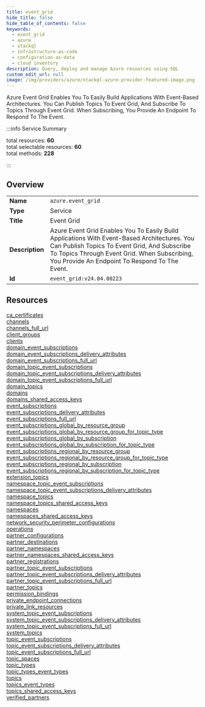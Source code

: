```yaml
---
title: event_grid
hide_title: false
hide_table_of_contents: false
keywords:
  - event_grid
  - azure
  - stackql
  - infrastructure-as-code
  - configuration-as-data
  - cloud inventory
description: Query, deploy and manage Azure resources using SQL
custom_edit_url: null
image: /img/providers/azure/stackql-azure-provider-featured-image.png
---
```


Azure Event Grid Enables You To Easily Build Applications With Event-Based Architectures. You Can Publish Topics To Event Grid, And Subscribe To Topics Through Event Grid. When Subscribing, You Provide An Endpoint To Respond To The Event.  
    
:::info Service Summary

<div class="row">
<div class="providerDocColumn">
<span>total resources:&nbsp;<b>60</b></span><br />
<span>total selectable resources:&nbsp;<b>60</b></span><br />
<span>total methods:&nbsp;<b>228</b></span><br />
</div>
</div>

:::

## Overview
<table><tbody>
<tr><td><b>Name</b></td><td><code>azure.event_grid</code></td></tr>
<tr><td><b>Type</b></td><td>Service</td></tr>
<tr><td><b>Title</b></td><td>Event Grid</td></tr>
<tr><td><b>Description</b></td><td>Azure Event Grid Enables You To Easily Build Applications With Event-Based Architectures. You Can Publish Topics To Event Grid, And Subscribe To Topics Through Event Grid. When Subscribing, You Provide An Endpoint To Respond To The Event.</td></tr>
<tr><td><b>Id</b></td><td><code>event_grid:v24.04.00223</code></td></tr>
</tbody></table>

## Resources
<div class="row">
<div class="providerDocColumn">
<a href="/providers/azure/event_grid/ca_certificates/">ca_certificates</a><br />
<a href="/providers/azure/event_grid/channels/">channels</a><br />
<a href="/providers/azure/event_grid/channels_full_url/">channels_full_url</a><br />
<a href="/providers/azure/event_grid/client_groups/">client_groups</a><br />
<a href="/providers/azure/event_grid/clients/">clients</a><br />
<a href="/providers/azure/event_grid/domain_event_subscriptions/">domain_event_subscriptions</a><br />
<a href="/providers/azure/event_grid/domain_event_subscriptions_delivery_attributes/">domain_event_subscriptions_delivery_attributes</a><br />
<a href="/providers/azure/event_grid/domain_event_subscriptions_full_url/">domain_event_subscriptions_full_url</a><br />
<a href="/providers/azure/event_grid/domain_topic_event_subscriptions/">domain_topic_event_subscriptions</a><br />
<a href="/providers/azure/event_grid/domain_topic_event_subscriptions_delivery_attributes/">domain_topic_event_subscriptions_delivery_attributes</a><br />
<a href="/providers/azure/event_grid/domain_topic_event_subscriptions_full_url/">domain_topic_event_subscriptions_full_url</a><br />
<a href="/providers/azure/event_grid/domain_topics/">domain_topics</a><br />
<a href="/providers/azure/event_grid/domains/">domains</a><br />
<a href="/providers/azure/event_grid/domains_shared_access_keys/">domains_shared_access_keys</a><br />
<a href="/providers/azure/event_grid/event_subscriptions/">event_subscriptions</a><br />
<a href="/providers/azure/event_grid/event_subscriptions_delivery_attributes/">event_subscriptions_delivery_attributes</a><br />
<a href="/providers/azure/event_grid/event_subscriptions_full_url/">event_subscriptions_full_url</a><br />
<a href="/providers/azure/event_grid/event_subscriptions_global_by_resource_group/">event_subscriptions_global_by_resource_group</a><br />
<a href="/providers/azure/event_grid/event_subscriptions_global_by_resource_group_for_topic_type/">event_subscriptions_global_by_resource_group_for_topic_type</a><br />
<a href="/providers/azure/event_grid/event_subscriptions_global_by_subscription/">event_subscriptions_global_by_subscription</a><br />
<a href="/providers/azure/event_grid/event_subscriptions_global_by_subscription_for_topic_type/">event_subscriptions_global_by_subscription_for_topic_type</a><br />
<a href="/providers/azure/event_grid/event_subscriptions_regional_by_resource_group/">event_subscriptions_regional_by_resource_group</a><br />
<a href="/providers/azure/event_grid/event_subscriptions_regional_by_resource_group_for_topic_type/">event_subscriptions_regional_by_resource_group_for_topic_type</a><br />
<a href="/providers/azure/event_grid/event_subscriptions_regional_by_subscription/">event_subscriptions_regional_by_subscription</a><br />
<a href="/providers/azure/event_grid/event_subscriptions_regional_by_subscription_for_topic_type/">event_subscriptions_regional_by_subscription_for_topic_type</a><br />
<a href="/providers/azure/event_grid/extension_topics/">extension_topics</a><br />
<a href="/providers/azure/event_grid/namespace_topic_event_subscriptions/">namespace_topic_event_subscriptions</a><br />
<a href="/providers/azure/event_grid/namespace_topic_event_subscriptions_delivery_attributes/">namespace_topic_event_subscriptions_delivery_attributes</a><br />
<a href="/providers/azure/event_grid/namespace_topics/">namespace_topics</a><br />
<a href="/providers/azure/event_grid/namespace_topics_shared_access_keys/">namespace_topics_shared_access_keys</a><br />
</div>
<div class="providerDocColumn">
<a href="/providers/azure/event_grid/namespaces/">namespaces</a><br />
<a href="/providers/azure/event_grid/namespaces_shared_access_keys/">namespaces_shared_access_keys</a><br />
<a href="/providers/azure/event_grid/network_security_perimeter_configurations/">network_security_perimeter_configurations</a><br />
<a href="/providers/azure/event_grid/operations/">operations</a><br />
<a href="/providers/azure/event_grid/partner_configurations/">partner_configurations</a><br />
<a href="/providers/azure/event_grid/partner_destinations/">partner_destinations</a><br />
<a href="/providers/azure/event_grid/partner_namespaces/">partner_namespaces</a><br />
<a href="/providers/azure/event_grid/partner_namespaces_shared_access_keys/">partner_namespaces_shared_access_keys</a><br />
<a href="/providers/azure/event_grid/partner_registrations/">partner_registrations</a><br />
<a href="/providers/azure/event_grid/partner_topic_event_subscriptions/">partner_topic_event_subscriptions</a><br />
<a href="/providers/azure/event_grid/partner_topic_event_subscriptions_delivery_attributes/">partner_topic_event_subscriptions_delivery_attributes</a><br />
<a href="/providers/azure/event_grid/partner_topic_event_subscriptions_full_url/">partner_topic_event_subscriptions_full_url</a><br />
<a href="/providers/azure/event_grid/partner_topics/">partner_topics</a><br />
<a href="/providers/azure/event_grid/permission_bindings/">permission_bindings</a><br />
<a href="/providers/azure/event_grid/private_endpoint_connections/">private_endpoint_connections</a><br />
<a href="/providers/azure/event_grid/private_link_resources/">private_link_resources</a><br />
<a href="/providers/azure/event_grid/system_topic_event_subscriptions/">system_topic_event_subscriptions</a><br />
<a href="/providers/azure/event_grid/system_topic_event_subscriptions_delivery_attributes/">system_topic_event_subscriptions_delivery_attributes</a><br />
<a href="/providers/azure/event_grid/system_topic_event_subscriptions_full_url/">system_topic_event_subscriptions_full_url</a><br />
<a href="/providers/azure/event_grid/system_topics/">system_topics</a><br />
<a href="/providers/azure/event_grid/topic_event_subscriptions/">topic_event_subscriptions</a><br />
<a href="/providers/azure/event_grid/topic_event_subscriptions_delivery_attributes/">topic_event_subscriptions_delivery_attributes</a><br />
<a href="/providers/azure/event_grid/topic_event_subscriptions_full_url/">topic_event_subscriptions_full_url</a><br />
<a href="/providers/azure/event_grid/topic_spaces/">topic_spaces</a><br />
<a href="/providers/azure/event_grid/topic_types/">topic_types</a><br />
<a href="/providers/azure/event_grid/topic_types_event_types/">topic_types_event_types</a><br />
<a href="/providers/azure/event_grid/topics/">topics</a><br />
<a href="/providers/azure/event_grid/topics_event_types/">topics_event_types</a><br />
<a href="/providers/azure/event_grid/topics_shared_access_keys/">topics_shared_access_keys</a><br />
<a href="/providers/azure/event_grid/verified_partners/">verified_partners</a><br />
</div>
</div>

